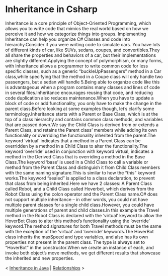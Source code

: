 # Inheritance in Csharp

Inheritance is a core principle of Object-Oriented Programming, which allows
you to write code that mimics the real world based on how we perceive it and
how we categorize things into groups. Implementing Inheritance can help you
organize C# Classes and code into hierarchy.Consider if you were writing code
to simulate cars. You have lots of different kinds of car, like SUVs, sedans,
coupes, and convertibles.They all share the properties and behaviors of a car,
but their implementations are slightly different.Applying the concept of
polymorphism, or many forms, with Inheritance allows a programmer to write
common code for less specific classes, such as a generic “buckleUpPassengers”
method in a Car class,while specifying that the method in a Coupe class will
only handle two passengers, but a sedan will handle 5.Being able to organize
code like this is advantageous when a program contains many classes and lines
of code in several files.Inheritance encourages reusing that code, and reducing
code duplication also reduces maintenance.When you have to update a block of
code or add functionality, you only have to make the change in the parent
class.Before looking at some examples though, let’s clarify some
terminology.Inheritance starts with a Parent or Base Class, which is at the top
of a class hierarchy and contains common class methods, and variables that are
passed down.We say the Child Class is derived from or extends a Parent Class,
and retains the Parent class’ members while adding its own functionality or
overriding the functionality inherited from the parent.The keyword ‘virtual’
indicates that a method in a Parent Class can be overridden by a method in a
Child Class to alter the functionality.The keyword ‘override’ used in
conjunction with keyword virtual, indicates a method in the Derived Class that
is overriding a method in the Base Class.The keyword ‘base’ is used in a Child
Class to call a variable or method from the Parent Class and distinguish it
from Child Class members with the same naming signature.This is similar to how
the “this” keyword works.The keyword “sealed” is applied to a class
declaration, to prevent that class from being inherited.Here we have 2 classes:
A Parent Class called Robot, and a Child Class called Hoverbot, which derives
from the Robot Class using the colon operator and the Parent Class name.C# does
not support multiple inheritance – in other words, you could not have multiple
parent classes for a single child class.However, you could have multiple
generations of parent and child classes.In this example the Travel method in
the Robot Class is declared with the ‘virtual’ keyword to allow the HoverBot
Class to alter this method’s functionality using the ‘override’ keyword.The
method signatures for both Travel methods must be the same with the exception
of the ‘virtual’ and ‘override’ keywords.The HoverBot class inherits the
maxSpeed and type variables, and also has its own properties not present in the
parent class. The type is always set to “HoverBot” in the constructor.When we
create an instance of each, and invoke both object’s move methods, we get
different results that showcase the inherited and new properties.

< [Inheritance in Java](Inheritance-in-Java) | [Relationships](Relationships) >
